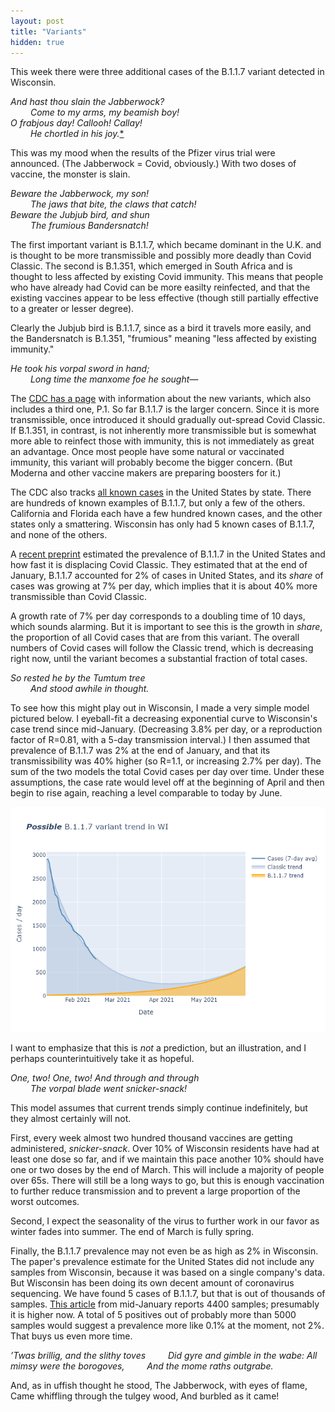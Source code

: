 ```yaml
---
layout: post
title: "Variants"
hidden: true
---
```



This week there were three additional cases of the B.1.1.7 variant detected in Wisconsin.



*And hast thou slain the Jabberwock?  
&emsp;&emsp; Come to my arms, my beamish boy!  
O frabjous day! Callooh! Callay!  
&emsp;&emsp; He chortled in his joy.*[*](https://www.poetryfoundation.org/poems/42916/jabberwocky)

This was my mood when the results of the Pfizer virus trial were announced. (The Jabberwock = Covid, obviously.) With two doses of vaccine, the monster is slain.


*Beware the Jabberwock, my son!  
&emsp;&emsp; The jaws that bite, the claws that catch!  
Beware the Jubjub bird, and shun  
&emsp;&emsp; The frumious Bandersnatch!*  

The first important variant is B.1.1.7, which became dominant in the U.K. and is thought to be more transmissible and possibly more deadly than Covid Classic. The second is B.1.351, which emerged in South Africa and is thought to less affected by existing Covid immunity. This means that people who have already had Covid can be more easilty reinfected, and that the existing vaccines appear to be less effective (though still partially effective to a greater or lesser degree).
      
Clearly the Jubjub bird is B.1.1.7, since as a bird it travels more easily, and the Bandersnatch is B.1.351, "frumious" meaning "less affected by existing immunity."
      
*He took his vorpal sword in hand;  
&emsp;&emsp; Long time the manxome foe he sought—*  

The [CDC has a page](https://www.cdc.gov/coronavirus/2019-ncov/transmission/variant.html) with information about the new variants, which also includes a third one, P.1.  So far B.1.1.7 is the larger concern. Since it is more transmissible, once introduced it should gradually out-spread Covid Classic. If B.1.351, in contrast, is not inherently more transmissible but is somewhat more able to reinfect those with immunity, this is not immediately as great an advantage. Once most people have some natural or vaccinated immunity, this variant will probably become the bigger concern. (But Moderna and other vaccine makers are preparing boosters for it.) 

The CDC also tracks [all known cases](https://www.cdc.gov/coronavirus/2019-ncov/transmission/variant-cases.html) in the United States by state. There are hundreds of known examples of B.1.1.7, but only a few of the others. California and Florida each have a few hundred known cases, and the other states only a smattering. Wisconsin has only had 5 known cases of B.1.1.7, and none of the others.

A [recent preprint]() estimated the prevalence of B.1.1.7 in the United States and how fast it is displacing Covid Classic. They estimated that at the end of January, B.1.1.7 accounted for 2% of cases in United States, and its *share* of cases was growing at 7% per day, which implies that it is about 40% more transmissible than Covid Classic.

A growth rate of 7% per day corresponds to a doubling time of 10 days, which sounds alarming. But it is important to see this is the growth in *share*, the proportion of all Covid cases that are from this variant. The overall numbers of Covid cases will follow the Classic trend, which is decreasing right now, until the variant becomes a substantial fraction of total cases.

*So rested he by the Tumtum tree  
&emsp;&emsp; And stood awhile in thought.*  

To see how this might play out in Wisconsin, I made a very simple model pictured below. I eyeball-fit a decreasing exponential curve to Wisconsin's case trend since mid-January. (Decreasing 3.8% per day, or a reproduction factor of R=0.81, with a 5-day transmission interval.) I then assumed that prevalence of B.1.1.7 was 2% at the end of January, and that its transmissibility was 40% higher (so R=1.1, or increasing 2.7% per day). The sum of the two models the total Covid cases per day over time. Under these assumptions, the case rate would level off at the beginning of April and then begin to rise again, reaching a level comparable to today by June.

![WI variant estimate](../assets/Variant-Estimate.png)

I want to emphasize that this is *not* a prediction, but an illustration, and I perhaps counterintuitively take it as hopeful. 

*One, two! One, two! And through and through  
&emsp;&emsp; The vorpal blade went snicker-snack!*  

This model assumes that current trends simply continue indefinitely, but they almost certainly will not.

First, every week almost two hundred thousand vaccines are getting administered, *snicker-snack*. Over 10% of Wisconsin residents have had at least one dose so far, and if we maintain this pace another 10% should have one or two doses by the end of March. This will include a majority of people over 65s. There will still be a long ways to go, but this is enough vaccination to further reduce transmission and to prevent a large proportion of the worst outcomes.

Second, I expect the seasonality of the virus to further work in our favor as winter fades into summer. The end of March is fully spring.

Finally, the B.1.1.7 prevalence may not even be as high as 2% in Wisconsin. The paper's prevalence estimate for the United States did not include any samples from Wisconsin, because it was based on a single company's data. But Wisconsin has been doing its own decent amount of coronavirus sequencing. We have found 5 cases of B.1.1.7, but that is out of thousands of samples. [This article](https://www.postcrescent.com/story/news/2021/01/19/wisconsin-covid-19-gene-sequencing-detects-variants-like-b-1-1-7/6641060002/) from mid-January reports 4400 samples; presumably it is higher now. A total of 5 positives out of probably more than 5000 samples would suggest a prevalence more like 0.1% at the moment, not 2%. That buys us even more time.

*’Twas brillig, and the slithy toves
&emsp;&emsp; Did gyre and gimble in the wabe:
All mimsy were the borogoves,
&emsp;&emsp; And the mome raths outgrabe.*



And, as in uffish thought he stood,
      The Jabberwock, with eyes of flame,
Came whiffling through the tulgey wood,
      And burbled as it came!






